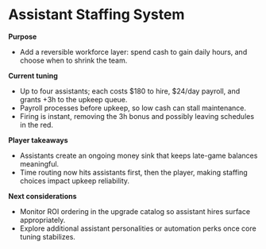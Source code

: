 # Assistant Staffing System

**Purpose**
- Add a reversible workforce layer: spend cash to gain daily hours, and choose when to shrink the team.

**Current tuning**
- Up to four assistants; each costs $180 to hire, $24/day payroll, and grants +3h to the upkeep queue.
- Payroll processes before upkeep, so low cash can stall maintenance.
- Firing is instant, removing the 3h bonus and possibly leaving schedules in the red.

**Player takeaways**
- Assistants create an ongoing money sink that keeps late-game balances meaningful.
- Time routing now hits assistants first, then the player, making staffing choices impact upkeep reliability.

**Next considerations**
- Monitor ROI ordering in the upgrade catalog so assistant hires surface appropriately.
- Explore additional assistant personalities or automation perks once core tuning stabilizes.
